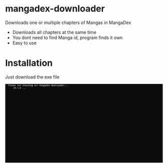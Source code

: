 # mangadex-downloader

Downloads one or multiple chapters of Mangas in MangaDex

  - Downloads all chapters at the same time
  - You dont need to find Manga id, program finds it own
  - Easy to use
  
 # Installation
 
  Just download the exe file
  
 ![use.gif](use.gif)
